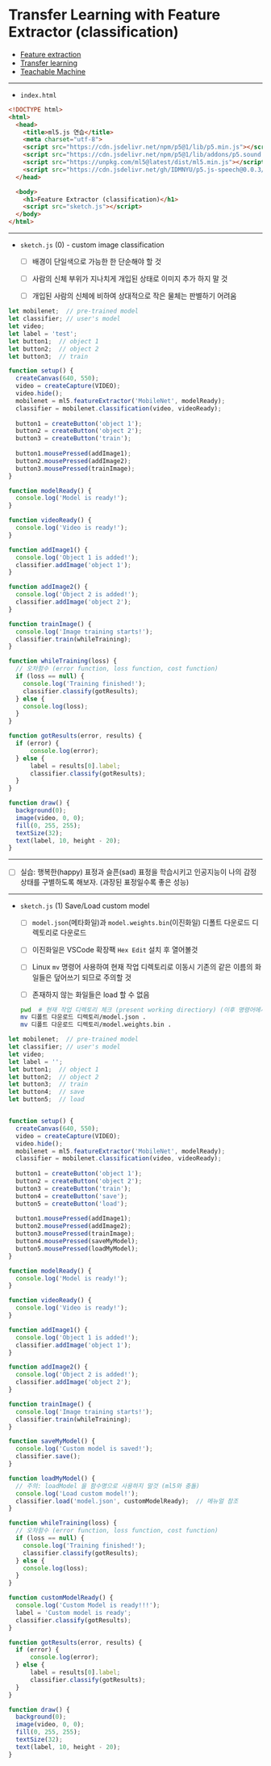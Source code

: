 # Transfer Learning with Feature Extractor (classification)
- [Feature extraction](https://en.wikipedia.org/wiki/Feature_extraction)
- [Transfer learning](https://en.wikipedia.org/wiki/Transfer_learning)
- [Teachable Machine](https://teachablemachine.withgoogle.com/)


---

- `index.html`

```html
<!DOCTYPE html>
<html>
  <head>
    <title>ml5.js 연습</title>
    <meta charset="utf-8">
    <script src="https://cdn.jsdelivr.net/npm/p5@1/lib/p5.min.js"></script>
    <script src="https://cdn.jsdelivr.net/npm/p5@1/lib/addons/p5.sound.min.js"></script>
    <script src="https://unpkg.com/ml5@latest/dist/ml5.min.js"></script>
    <script src="https://cdn.jsdelivr.net/gh/IDMNYU/p5.js-speech@0.0.3/lib/p5.speech.js"></script>
  </head>

  <body>
    <h1>Feature Extractor (classification)</h1>
    <script src="sketch.js"></script>
  </body>
</html>
```

---

- `sketch.js` (0) - custom image classification
  - [ ] 배경이 단일색으로 가능한 한 단순해야 할 것
  - [ ] 사람의 신체 부위가 지나치게 개입된 상태로 이미지 추가 하지 말 것
  - [ ] 개입된 사람의 신체에 비하여 상대적으로 작은 물체는 판별하기 어려움


```javascript
let mobilenet;  // pre-trained model
let classifier; // user's model
let video;
let label = 'test';
let button1;  // object 1
let button2;  // object 2
let button3;  // train

function setup() {
  createCanvas(640, 550);
  video = createCapture(VIDEO);
  video.hide();
  mobilenet = ml5.featureExtractor('MobileNet', modelReady);
  classifier = mobilenet.classification(video, videoReady);
  
  button1 = createButton('object 1');
  button2 = createButton('object 2');
  button3 = createButton('train');
  
  button1.mousePressed(addImage1);
  button2.mousePressed(addImage2);
  button3.mousePressed(trainImage);
}

function modelReady() {
  console.log('Model is ready!');
}

function videoReady() {
  console.log('Video is ready!');
}

function addImage1() {
  console.log('Object 1 is added!');
  classifier.addImage('object 1');
}

function addImage2() {
  console.log('Object 2 is added!');
  classifier.addImage('object 2');
}

function trainImage() {
  console.log('Image training starts!');
  classifier.train(whileTraining);
}

function whileTraining(loss) {
  // 오차함수 (error function, loss function, cost function)
  if (loss == null) {
    console.log('Training finished!');
    classifier.classify(gotResults);
  } else {
    console.log(loss);  
  }
}

function gotResults(error, results) { 
  if (error) {
      console.log(error);
  } else {
      label = results[0].label;
      classifier.classify(gotResults);
  }
}

function draw() {
  background(0);
  image(video, 0, 0);
  fill(0, 255, 255);
  textSize(32);
  text(label, 10, height - 20);
}
```

---

- [ ] 실습: 행복한(happy) 표정과 슬픈(sad) 표정을 학습시키고 인공지능이 나의 감정 상태를 구별하도록 해보자. (과장된 표정일수록 좋은 성능)


---

- `sketch.js` (1) Save/Load custom model
  - [ ] `model.json`(메타화일)과 `model.weights.bin`(이진화일) 디폴트 다운로드 디렉토리로 다운로드
  - [ ] 이진화일은 VSCode 확장팩 `Hex Edit` 설치 후 열어볼것
  - [ ] Linux `mv` 명령어 사용하여 현재 작업 디렉토리로 이동시 기존의 같은 이름의 화일들은 덮어쓰기 되므로 주의할 것 
  - [ ] 존재하지 않는 화일들은 load 할 수 없음 


  ```sh
  pwd  # 현재 작업 디렉토리 체크 (present working directiory) (이후 명령어에서 간단히 . 을 대신 사용함)
  mv 디폴트 다운로드 디렉토리/model.json .
  mv 디폴트 다운로드 디렉토리/model.weights.bin .
  ```

```javascript
let mobilenet;  // pre-trained model
let classifier; // user's model
let video;
let label = '';
let button1;  // object 1
let button2;  // object 2
let button3;  // train
let button4;  // save
let button5;  // load


function setup() {
  createCanvas(640, 550);
  video = createCapture(VIDEO);
  video.hide();
  mobilenet = ml5.featureExtractor('MobileNet', modelReady);
  classifier = mobilenet.classification(video, videoReady);
  
  button1 = createButton('object 1');
  button2 = createButton('object 2');
  button3 = createButton('train');
  button4 = createButton('save');
  button5 = createButton('load');
  
  button1.mousePressed(addImage1);
  button2.mousePressed(addImage2);
  button3.mousePressed(trainImage);
  button4.mousePressed(saveMyModel);
  button5.mousePressed(loadMyModel);
}

function modelReady() {
  console.log('Model is ready!');
}

function videoReady() {
  console.log('Video is ready!');
}

function addImage1() {
  console.log('Object 1 is added!');
  classifier.addImage('object 1');
}

function addImage2() {
  console.log('Object 2 is added!');
  classifier.addImage('object 2');
}

function trainImage() {
  console.log('Image training starts!');
  classifier.train(whileTraining);
}

function saveMyModel() {
  console.log('Custom model is saved!');
  classifier.save();
}

function loadMyModel() {
  // 주의: loadModel 을 함수명으로 사용하지 말것 (ml5와 충돌)
  console.log('Load custom model!');
  classifier.load('model.json', customModelReady);  // 메뉴얼 참조
}

function whileTraining(loss) {
  // 오차함수 (error function, loss function, cost function)
  if (loss == null) {
    console.log('Training finished!');
    classifier.classify(gotResults);
  } else {
    console.log(loss);  
  }
}

function customModelReady() {
  console.log('Custom Model is ready!!!');
  label = 'Custom model is ready';
  classifier.classify(gotResults);
}

function gotResults(error, results) { 
  if (error) {
      console.log(error);
  } else {
      label = results[0].label;
      classifier.classify(gotResults);
  }
}

function draw() {
  background(0);
  image(video, 0, 0);
  fill(0, 255, 255);
  textSize(32);
  text(label, 10, height - 20);
}
```
